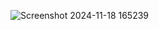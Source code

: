![Screenshot 2024-11-18 165239](https://github.com/user-attachments/assets/7a21260f-3181-4eb1-b0a4-0eb4d6a19a47)
